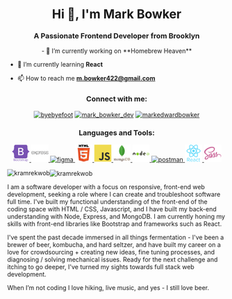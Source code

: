   <h1 align="center">Hi 👋, I'm Mark Bowker</h1>
<h3 align="center">A Passionate Frontend Developer from Brooklyn</h3>
<p align="center">
- 🔭 I’m currently working on **Homebrew Heaven**

- 🌱 I’m currently learning **React**

- 📫 How to reach me **m.bowker422@gmail.com**
</p>
<h3 align="center">Connect with me:</h3>
<p align="center">
<a href="https://codepen.io/byebyefoot" target="blank"><img align="center" src="https://raw.githubusercontent.com/rahuldkjain/github-profile-readme-generator/master/src/images/icons/Social/codepen.svg" alt="byebyefoot" height="30" width="40" /></a>
<a href="https://twitter.com/mark_bowker_dev" target="blank"><img align="center" src="https://raw.githubusercontent.com/rahuldkjain/github-profile-readme-generator/master/src/images/icons/Social/twitter.svg" alt="mark_bowker_dev" height="30" width="40"  margin-left="40"/></a>
<a href="https://linkedin.com/in/markedwardbowker" target="blank"><img align="center" src="https://raw.githubusercontent.com/rahuldkjain/github-profile-readme-generator/master/src/images/icons/Social/linked-in-alt.svg" alt="markedwardbowker" height="30" width="40" /></a>
</p>

<h3 align="center">Languages and Tools:</h3>
<p align="center"> <a href="https://getbootstrap.com" target="_blank" rel="noreferrer"> <img src="https://raw.githubusercontent.com/devicons/devicon/master/icons/bootstrap/bootstrap-plain-wordmark.svg" alt="bootstrap" width="40" height="40"/> </a> <a href="https://expressjs.com" target="_blank" rel="noreferrer"> <img src="https://raw.githubusercontent.com/devicons/devicon/master/icons/express/express-original-wordmark.svg" alt="express" width="40" height="40"/> </a> <a href="https://www.figma.com/" target="_blank" rel="noreferrer"> <img src="https://www.vectorlogo.zone/logos/figma/figma-icon.svg" alt="figma" width="40" height="40"/> </a> <a href="https://www.w3.org/html/" target="_blank" rel="noreferrer"> <img src="https://raw.githubusercontent.com/devicons/devicon/master/icons/html5/html5-original-wordmark.svg" alt="html5" width="40" height="40"/> </a> <a href="https://developer.mozilla.org/en-US/docs/Web/JavaScript" target="_blank" rel="noreferrer"> <img src="https://raw.githubusercontent.com/devicons/devicon/master/icons/javascript/javascript-original.svg" alt="javascript" width="40" height="40"/> </a> <a href="https://www.mongodb.com/" target="_blank" rel="noreferrer"> <img src="https://raw.githubusercontent.com/devicons/devicon/master/icons/mongodb/mongodb-original-wordmark.svg" alt="mongodb" width="40" height="40"/> </a> <a href="https://nodejs.org" target="_blank" rel="noreferrer"> <img src="https://raw.githubusercontent.com/devicons/devicon/master/icons/nodejs/nodejs-original-wordmark.svg" alt="nodejs" width="40" height="40"/> </a> <a href="https://postman.com" target="_blank" rel="noreferrer"> <img src="https://www.vectorlogo.zone/logos/getpostman/getpostman-icon.svg" alt="postman" width="40" height="40"/> </a> <a href="https://reactjs.org/" target="_blank" rel="noreferrer"> <img src="https://raw.githubusercontent.com/devicons/devicon/master/icons/react/react-original-wordmark.svg" alt="react" width="40" height="40"/> </a> <a href="https://sass-lang.com" target="_blank" rel="noreferrer"> <img src="https://raw.githubusercontent.com/devicons/devicon/master/icons/sass/sass-original.svg" alt="sass" width="40" height="40"/> </a> </p>

<p><img align="left" src="https://github-readme-stats.vercel.app/api/top-langs?username=kramrekwob&show_icons=true&locale=en&layout=compact" alt="kramrekwob" /></p>

<p><img align="center" src="https://github-readme-streak-stats.herokuapp.com/?user=kramrekwob&" alt="kramrekwob" /></p>

I am a software developer with a focus on responsive, front-end web development, seeking a role where I can create and troubleshoot software full time. I've built my functional understanding of the front-end of the coding space with HTML / CSS, Javascript, and I have built my back-end understanding with Node, Express, and MongoDB. I am currently honing my skills with front-end libraries like Bootstrap and frameworks such as React. 

I've spent the past decade immersed in all things fermentation - I've been a brewer of beer, kombucha, and hard seltzer, and have built my career on a love for crowdsourcing + creating new ideas, fine tuning processes, and diagnosing / solving mechanical issues. Ready for the next challenge and itching to go deeper, I've turned my sights towards full stack web development.

When I’m not coding I love hiking, live music, and yes - I still love beer.
